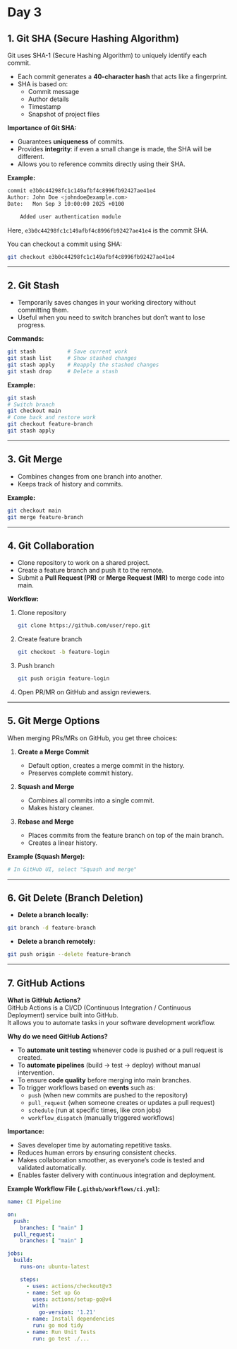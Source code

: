 
# Day 3

## 1. Git SHA (Secure Hashing Algorithm)

   Git uses SHA-1 (Secure Hashing Algorithm) to uniquely identify each commit.  
- Each commit generates a **40-character hash** that acts like a fingerprint.  
- SHA is based on:
  - Commit message
  - Author details
  - Timestamp
  - Snapshot of project files

**Importance of Git SHA:**
- Guarantees **uniqueness** of commits.
- Provides **integrity**: if even a small change is made, the SHA will be different.
- Allows you to reference commits directly using their SHA.

**Example:**
```bash
commit e3b0c44298fc1c149afbf4c8996fb92427ae41e4
Author: John Doe <johndoe@example.com>
Date:   Mon Sep 3 10:00:00 2025 +0100

    Added user authentication module
```
Here, `e3b0c44298fc1c149afbf4c8996fb92427ae41e4` is the commit SHA.

You can checkout a commit using SHA:
```bash
git checkout e3b0c44298fc1c149afbf4c8996fb92427ae41e4
```

---

## 2. Git Stash

- Temporarily saves changes in your working directory without committing them.
- Useful when you need to switch branches but don’t want to lose progress.

**Commands:**
```bash
git stash          # Save current work
git stash list     # Show stashed changes
git stash apply    # Reapply the stashed changes
git stash drop     # Delete a stash
```

**Example:**
```bash
git stash
# Switch branch
git checkout main
# Come back and restore work
git checkout feature-branch
git stash apply
```

---

## 3. Git Merge

- Combines changes from one branch into another.
- Keeps track of history and commits.

**Example:**
```bash
git checkout main
git merge feature-branch
```

---

## 4. Git Collaboration

- Clone repository to work on a shared project.
- Create a feature branch and push it to the remote.
- Submit a **Pull Request (PR)** or **Merge Request (MR)** to merge code into main.

**Workflow:**
1. Clone repository  
   ```bash
   git clone https://github.com/user/repo.git
   ```
2. Create feature branch  
   ```bash
   git checkout -b feature-login
   ```
3. Push branch  
   ```bash
   git push origin feature-login
   ```
4. Open PR/MR on GitHub and assign reviewers.

---

## 5. Git Merge Options

When merging PRs/MRs on GitHub, you get three choices:

1. **Create a Merge Commit**
   - Default option, creates a merge commit in the history.
   - Preserves complete commit history.

2. **Squash and Merge**
   - Combines all commits into a single commit.
   - Makes history cleaner.

3. **Rebase and Merge**
   - Places commits from the feature branch on top of the main branch.
   - Creates a linear history.

**Example (Squash Merge):**
```bash
# In GitHub UI, select "Squash and merge"
```

---

## 6. Git Delete (Branch Deletion)

- **Delete a branch locally:**
```bash
git branch -d feature-branch
```

- **Delete a branch remotely:**
```bash
git push origin --delete feature-branch
```

---


## 7. GitHub Actions

**What is GitHub Actions?**  
GitHub Actions is a CI/CD (Continuous Integration / Continuous Deployment) service built into GitHub.  
It allows you to automate tasks in your software development workflow.

**Why do we need GitHub Actions?**
- To **automate unit testing** whenever code is pushed or a pull request is created.
- To **automate pipelines** (build → test → deploy) without manual intervention.
- To ensure **code quality** before merging into main branches.
- To trigger workflows based on **events** such as:
  - `push` (when new commits are pushed to the repository)
  - `pull_request` (when someone creates or updates a pull request)
  - `schedule` (run at specific times, like cron jobs)
  - `workflow_dispatch` (manually triggered workflows)

**Importance:**
- Saves developer time by automating repetitive tasks.  
- Reduces human errors by ensuring consistent checks.  
- Makes collaboration smoother, as everyone’s code is tested and validated automatically.  
- Enables faster delivery with continuous integration and deployment.  

**Example Workflow File (`.github/workflows/ci.yml`):**

```yaml
name: CI Pipeline

on:
  push:
    branches: [ "main" ]
  pull_request:
    branches: [ "main" ]

jobs:
  build:
    runs-on: ubuntu-latest

    steps:
      - uses: actions/checkout@v3
      - name: Set up Go
        uses: actions/setup-go@v4
        with:
          go-version: '1.21'
      - name: Install dependencies
        run: go mod tidy
      - name: Run Unit Tests
        run: go test ./...
```
